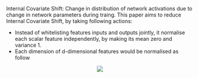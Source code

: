 Internal Covariate Shift: Change in distribution of network activations due to change in network parameters during traing.
This paper aims to reduce Internal Covariate Shift, by taking following actions:
* Instead of whitelisting features inputs and outputs jointly, it normalise each scalar feature independently, by making its mean zero and variance 1.
* Each dimension of d-dimensional features would be normalised as follow 
<p align="center">
<img align="centre" src="https://render.githubusercontent.com/render/math?math=\Large \hat%20x^{(k)}%20=%20\frac{x^{k}-E[x^{k}]}{\sqrt{Var[x^{k}]}}">
</p>
